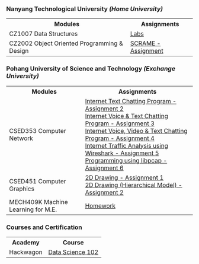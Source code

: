 ### Nanyang Technological University _(Home University)_
<table>
  <tr>
     <th>Modules</th>
     <th>Assignments</th>
  </tr>
  <tr>
    <td>CZ1007 Data Structures </td>
    <td>
      <a href="https://github.com/jermsinarocket/DataStructures">Labs</a>
    </td>
  </tr>
  <tr>
    <td>CZ2002 Object Oriented Programming & Design</td>
    <td>
      <a href="https://github.com/jermsinarocket/OODP_Assignment">SCRAME - Assignment</a>
    </td>  
  </tr>
</table>

### Pohang University of Science and Technology _(Exchange University)_

<table>
  <tr>
     <th>Modules</th>
     <th>Assignments</th>
  </tr>
  <tr>
    <td>CSED353 Computer Network </td>
    <td>
      <a href="https://github.com/jermsinarocket/ComputerNetwork_Assignment2">Internet Text Chatting Program - Assignment 2</a>
      <br/>
      <a href="https://github.com/jermsinarocket/ComputerNetwork_Assignment3">Internet Voice & Text Chatting Program - Assignment 3</a>
      <br/>
      <a href="https://github.com/jermsinarocket/ComputerNetwork_Assignment4">Internet Voice, Video & Text Chatting Program - Assignment 4</a>
      <br/>
      <a href="https://github.com/jermsinarocket/ComputerNetwork_Assignment5">Internet Traffic Analysis using Wireshark - Assignment 5</a>
      <br/>
      <a href="https://github.com/jermsinarocket/ComputerNetwork_Assignment6">Programming using libpcap - Assignment 6</a>
    </td>
  </tr>
  <tr>
    <td>CSED451 Computer Graphics </td>
    <td>
      <a href="https://github.com/jermsinarocket/ComputerGraphics_Assignment1">2D Drawing - Assignment 1</a>
      <br/>
      <a href="https://github.com/jermsinarocket/ComputerGraphics_Assignment2">2D Drawing (Hierarchical Model) - Assignment 2</a>
    </td>  
  </tr>
    <tr>
    <td>MECH409K Machine Learning for M.E. </td>
    <td>
      <a href="https://github.com/jermsinarocket/MachineLearning_HW">Homework</a>
    </td>  
  </tr>
</table>

### Courses and Certification 
<table>
  <tr>
     <th>Academy</th>
     <th>Course</th>
  </tr>
  <tr>
    <td>Hackwagon</td>
    <td>
      <a href="https://github.com/jermsinarocket/Repositories">Data Science 102</a>
    </td>
  </tr>
</table>
